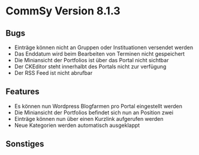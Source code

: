 CommSy Version 8.1.3
===================

Bugs
--------------------
- Einträge können nicht an Gruppen oder Instituationen versendet werden
- Das Enddatum wird beim Bearbeiten von Terminen nicht gespeichert
- Die Miniansicht der Portfolios ist über das Portal nicht sichtbar
- Der CKEditor steht innerhalbt des Portals nicht zur verfügung
- Der RSS Feed ist nicht abrufbar

Features
--------------------
- Es können nun Wordpress Blogfarmen pro Portal eingestellt werden
- Die Miniansicht der Portfolios befindet sich nun an Position zwei
- Einträge können nun über einen Kurzlink aufgerufen werden
- Neue Kategorien werden automatisch ausgeklappt

Sonstiges
--------------------
